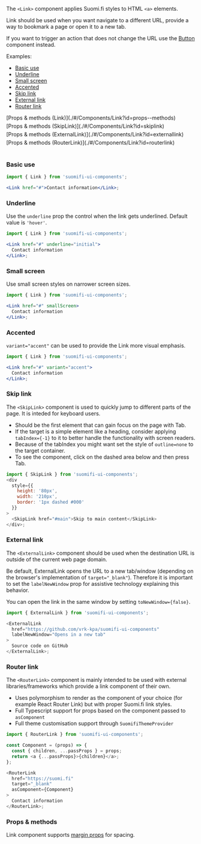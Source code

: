 The `<Link>` component applies Suomi.fi styles to HTML `<a>` elements.

Link should be used when you want navigate to a different URL, provide a way to bookmark a page or open it to a new tab.

If you want to trigger an action that does not change the URL use the [Button](#/Components/Button) component instead.

Examples:

- [Basic use](./#/Components/Link?id=basic-use)
- [Underline](./#/Components/Link?id=underline)
- [Small screen](./#/Components/Link?id=small-screen)
- [Accented](./#/Components/Link?id=accented)
- [Skip link](./#/Components/Link?id=skip-link)
- [External link](./#/Components/Link?id=external-link)
- [Router link](./#/Components/Link?id=router-link)

<div style="margin-bottom: 5px">
  [Props & methods (Link)](./#/Components/Link?id=props--methods)
</div>
<div style="margin-bottom: 5px">
  [Props & methods (SkipLink)](./#/Components/Link?id=skiplink)
</div>
<div style="margin-bottom: 5px">
  [Props & methods (ExternalLink)](./#/Components/Link?id=externallink)
</div>
<div style="margin-bottom: 40px">
  [Props & methods (RouterLink)](./#/Components/Link?id=routerlink)
</div>

### Basic use

```jsx
import { Link } from 'suomifi-ui-components';

<Link href="#">Contact information</Link>;
```

### Underline

Use the `underline` prop the control when the link gets underlined. Default value is `'hover'`.

```jsx
import { Link } from 'suomifi-ui-components';

<Link href="#" underline="initial">
  Contact information
</Link>;
```

### Small screen

Use small screen styles on narrower screen sizes.

```jsx
import { Link } from 'suomifi-ui-components';

<Link href="#" smallScreen>
  Contact information
</Link>;
```

### Accented

`variant="accent"` can be used to provide the Link more visual emphasis.

```jsx
import { Link } from 'suomifi-ui-components';

<Link href="#" variant="accent">
  Contact information
</Link>;
```

### Skip link

The `<SkipLink>` component is used to quickly jump to different parts of the page. It is inteded for keyboard users.

- Should be the first element that can gain focus on the page with Tab.
- If the target is a simple element like a heading, consider applying `tabIndex={-1}` to it to better handle the functionality with screen readers.
- Because of the tabIndex you might want set the style of `outline=none` to the target container.
- To see the component, click on the dashed area below and then press Tab.

```js
import { SkipLink } from 'suomifi-ui-components';
<div
  style={{
    height: '80px',
    width: '210px',
    border: '1px dashed #000'
  }}
>
  <SkipLink href="#main">Skip to main content</SkipLink>
</div>;
```

### External link

The `<ExternalLink>` component should be used when the destination URL is outside of the current web page domain.

Be default, ExternalLink opens the URL to a new tab/window (depending on the browser's implementation of `target="_blank"`). Therefore it is important to set the `labelNewWindow` prop for assistive technology explaining this behavior.

You can open the link in the same window by setting `toNewWindow={false}`.

```js
import { ExternalLink } from 'suomifi-ui-components';

<ExternalLink
  href="https://github.com/vrk-kpa/suomifi-ui-components"
  labelNewWindow="Opens in a new tab"
>
  Source code on GitHub
</ExternalLink>;
```

### Router link

The `<RouterLink>` component is mainly intended to be used with external libraries/frameworks which provide a link component of their own.

- Uses polymorphism to render as the component of your choice (for example React Router Link) but with proper Suomi.fi link styles.
- Full Typescript support for props based on the component passed to `asComponent`
- Full theme customisation support through `SuomifiThemeProvider`

```js
import { RouterLink } from 'suomifi-ui-components';

const Component = (props) => {
  const { children, ...passProps } = props;
  return <a {...passProps}>{children}</a>;
};

<RouterLink
  href="https://suomi.fi"
  target="_blank"
  asComponent={Component}
>
  Contact information
</RouterLink>;
```

### Props & methods

Link component supports [margin props](./#/Spacing/Margin%20props) for spacing.
